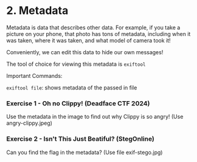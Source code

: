 # 2. Metadata
Metadata is data that describes other data. For example, if you take a picture on your phone, that photo has tons of metadata, including when it was taken, where it was taken, and what model of camera took it!

Conveniently, we can edit this data to hide our own messages!

The tool of choice for viewing this metadata is `exiftool`

Important Commands:

`exiftool file`: shows metadata of the passed in file

### Exercise 1 - Oh no Clippy! (Deadface CTF 2024)
Use the metadata in the image to find out why Clippy is so angry! (Use angry-clippy.jpeg)

### Exercise 2 - Isn't This Just Beatiful? (StegOnline)
Can you find the flag in the metadata? (Use file exif-stego.jpg)